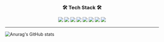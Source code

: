 <h3 align="center"><b>🛠 Tech Stack 🛠</b></h3>
  
  <p align="center"> <img src="https://img.shields.io/badge/HTML5-E34F26?style=flat-square&logo=HTML5&logoColor=white"/> <img src="https://img.shields.io/badge/CSS3-1572B6?style=flat-square&logo=CSS3&logoColor=white"/> <img src="https://img.shields.io/badge/JavaScript-F7DF1E?style=flat-square&logo=JavaScript&logoColor=white"/> <img src="https://img.shields.io/badge/Java-007396?style=flat-square&logo=Java&logoColor=white"/> <img src="https://img.shields.io/badge/c++-00599C?style=flat-square&logo=c%2B%2B&logoColor=white"> <img src="https://img.shields.io/badge/Django-092E20?style=flat-square&logo=Django&logoColor=black"> <img src="https://img.shields.io/badge/Linux-FCC624?style=flat-square&logo=Linux&logoColor=black"> <img src="https://img.shields.io/badge/Kotlin-7F52FF?style=flat-square&logo=Kotlin&logoColor=black"></p>
  
  <hr> 
  

![Anurag's GitHub stats](https://github-readme-stats.vercel.app/api?username=jiinkyung&theme=buefy&show_icons=true)
<!--
**jiinkyung/jiinkyung** is a ✨ _special_ ✨ repository because its `README.md` (this file) appears on your GitHub profile.

Here are some ideas to get you started:

- 🔭 I’m currently working on ...
- 🌱 I’m currently learning ...
- 👯 I’m looking to collaborate on ...
- 🤔 I’m looking for help with ...
- 💬 Ask me about ...
- 📫 How to reach me: ...
- 😄 Pronouns: ...
- ⚡ Fun fact: ...
-->

